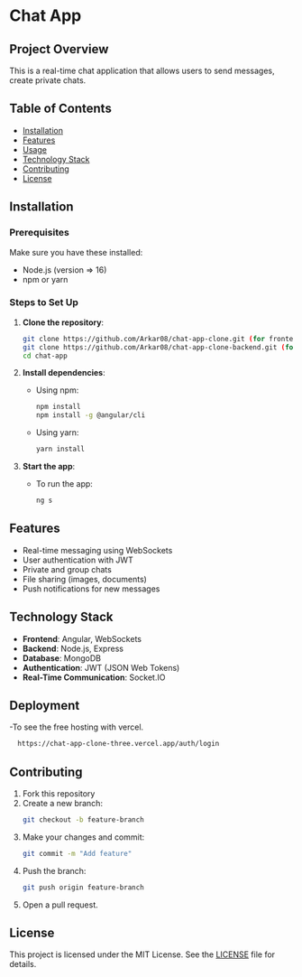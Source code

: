 # Chat App

## Project Overview
This is a real-time chat application that allows users to send messages, create private chats.

## Table of Contents
- [Installation](#installation)
- [Features](#features)
- [Usage](#usage)
- [Technology Stack](#technology-stack)
- [Contributing](#contributing)
- [License](#license)

## Installation

### Prerequisites
Make sure you have these installed:
- Node.js (version => 16)
- npm or yarn

### Steps to Set Up
1. **Clone the repository**:
    ```bash
    git clone https://github.com/Arkar08/chat-app-clone.git (for frontend)
    git clone https://github.com/Arkar08/chat-app-clone-backend.git (for backend)
    cd chat-app
    ```

2. **Install dependencies**:
    - Using npm:
      ```bash
      npm install
      npm install -g @angular/cli
      ```
    - Using yarn:
      ```bash
      yarn install
      ```

3. **Start the app**:
    - To run the app:
      ```bash
      ng s
      ```

## Features
- Real-time messaging using WebSockets
- User authentication with JWT
- Private and group chats
- File sharing (images, documents)
- Push notifications for new messages

## Technology Stack
- **Frontend**: Angular, WebSockets
- **Backend**: Node.js, Express
- **Database**: MongoDB
- **Authentication**: JWT (JSON Web Tokens)
- **Real-Time Communication**: Socket.IO

## Deployment
-To see the free hosting with vercel.
```bash
  https://chat-app-clone-three.vercel.app/auth/login
```

## Contributing
1. Fork this repository
2. Create a new branch:
    ```bash
    git checkout -b feature-branch
    ```
3. Make your changes and commit:
    ```bash
    git commit -m "Add feature"
    ```
4. Push the branch:
    ```bash
    git push origin feature-branch
    ```
5. Open a pull request.

## License
This project is licensed under the MIT License. See the [LICENSE](LICENSE) file for details.
